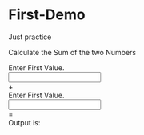 # First-Demo
Just practice 
<!DOCTYPE html>  
<html>  
<head>  

</head>  
<body>  
 <p>Calculate the Sum of the two Numbers</p>  
 <form oninput="res.value=parseInt(a.value)+parseInt(b.value);">  
    <label>Enter First Value.</label><br>  
    <input type="number" name="a" value=""/><br>  
    +<br/>  
    <label>Enter First Value.</label><br>   
    <input type="number" name="b" value=""><br>  
    =<br>  
    Output is:<output name="res"></output>  
 </form>  
</body>  
</html>
